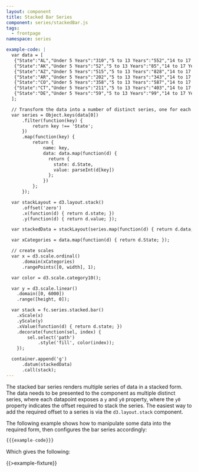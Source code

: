 ```yaml
---
layout: component
title: Stacked Bar Series
component: series/stackedBar.js
tags:
  - frontpage
namespace: series

example-code: |
  var data = [
   {"State":"AL","Under 5 Years":"310","5 to 13 Years":"552","14 to 17 Years":"259","18 to 24 Years":"450","25 to 44 Years":"1215","45 to 64 Years":"641"},
   {"State":"AK","Under 5 Years":"52","5 to 13 Years":"85","14 to 17 Years":"42","18 to 24 Years":"74","25 to 44 Years":"183","45 to 64 Years":"50"},
   {"State":"AZ","Under 5 Years":"515","5 to 13 Years":"828","14 to 17 Years":"362","18 to 24 Years":"601","25 to 44 Years":"1804","45 to 64 Years":"1523"},
   {"State":"AR","Under 5 Years":"202","5 to 13 Years":"343","14 to 17 Years":"157","18 to 24 Years":"264","25 to 44 Years":"754","45 to 64 Years":"727"},
   {"State":"CO","Under 5 Years":"358","5 to 13 Years":"587","14 to 17 Years":"261","18 to 24 Years":"466","25 to 44 Years":"1464","45 to 64 Years":"1290"},
   {"State":"CT","Under 5 Years":"211","5 to 13 Years":"403","14 to 17 Years":"196","18 to 24 Years":"325","25 to 44 Years":"916","45 to 64 Years":"968"},
   {"State":"DE","Under 5 Years":"59","5 to 13 Years":"99","14 to 17 Years":"47","18 to 24 Years":"84","25 to 44 Years":"230","45 to 64 Years":"230"}
  ];

  // Transform the data into a number of distinct series, one for each category of data
  var series = Object.keys(data[0])
      .filter(function(key) {
          return key !== 'State';
      })
      .map(function(key) {
          return {
              name: key,
              data: data.map(function(d) {
                return {
                  state: d.State,
                  value: parseInt(d[key])
                };
              })
          };
      });

  var stackLayout = d3.layout.stack()
      .offset('zero')
      .x(function(d) { return d.state; })
      .y(function(d) { return d.value; });

  var stackedData = stackLayout(series.map(function(d) { return d.data; }));

  var xCategories = data.map(function(d) { return d.State; });

  // create scales
  var x = d3.scale.ordinal()
      .domain(xCategories)
      .rangePoints([0, width], 1);

  var color = d3.scale.category10();

  var y = d3.scale.linear()
    .domain([0, 6000])
    .range([height, 0]);

  var stack = fc.series.stacked.bar()
    .xScale(x)
    .yScale(y)
    .xValue(function(d) { return d.state; })
    .decorate(function(sel, index) {
        sel.select('path')
            .style('fill', color(index));
    });

  container.append('g')
      .datum(stackedData)
      .call(stack);
---
```


The stacked bar series renders multiple series of data in a stacked form. The data needs to be presented to the component as multiple distinct series, where each datapoint exposes a `y` and `y0` property, where the `y0` property indicates the offset required to stack the series. The easiest way to add the required offset to a series is via the `d3.layout.stack` component.

The following example shows how to manipulate some data into the required form, then configures the bar series accordingly:

```js
{{{example-code}}}
```

Which gives the following:

{{>example-fixture}}




